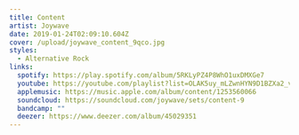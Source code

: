 ```yaml
---
title: Content
artist: Joywave
date: 2019-01-24T02:09:10.604Z
cover: /upload/joywave_content_9qco.jpg
styles:
  - Alternative Rock
links:
  spotify: https://play.spotify.com/album/5RKLyPZ4P8WhO1uxDMXGe7
  youtube: https://youtube.com/playlist?list=OLAK5uy_mLZwnHYN9D1BZXa2_v_Kx2xM8nR7IwSlk
  applemusic: https://music.apple.com/album/content/1253560066
  soundcloud: https://soundcloud.com/joywave/sets/content-9
  bandcamp: ""
  deezer: https://www.deezer.com/album/45029351
---
```

